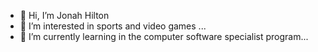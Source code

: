 - 👋 Hi, I’m Jonah Hilton
- 👀 I’m interested in sports and video games ...
- 🌱 I’m currently learning in the computer software specialist program...


<!---
jph2321/jph2321 is a ✨ special ✨ repository because its `README.md` (this file) appears on your GitHub profile.
You can click the Preview link to take a look at your changes.
--->
